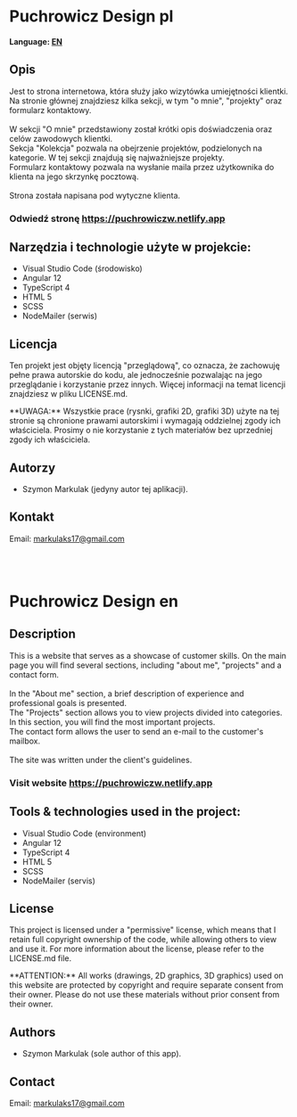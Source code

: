 # Puchrowicz Design pl
<h4>Language: <a href="#en">EN</a></h4>

<h2>Opis</h2>
<p>Jest to strona internetowa, która służy jako wizytówka umiejętności klientki.
</br>
Na stronie głównej znajdziesz kilka sekcji, w tym "o mnie", "projekty" oraz formularz kontaktowy.
</br></br>
W sekcji "O mnie" przedstawiony został krótki opis doświadczenia oraz celów zawodowych klientki.
</br>
Sekcja "Kolekcja" pozwala na obejrzenie projektów, podzielonych na kategorie. W tej sekcji znajdują się najważniejsze projekty.
</br>
Formularz kontaktowy pozwala na wysłanie maila przez użytkownika do klienta na jego skrzynkę pocztową.
</br></br>
Strona została napisana pod wytyczne klienta.</p>

### Odwiedź stronę <a href='https://puchrowiczw.netlify.app'>https://puchrowiczw.netlify.app</a>

## Narzędzia i technologie użyte w projekcie:
- Visual Studio Code (środowisko)
- Angular 12
- TypeScript 4
- HTML 5
- SCSS
- NodeMailer (serwis)

<h2>Licencja</h2>
<p>Ten projekt jest objęty licencją "przeglądową", co oznacza, że zachowuję pełne prawa autorskie do kodu, 
ale jednocześnie pozwalając na jego przeglądanie i korzystanie przez innych. Więcej informacji na temat licencji znajdziesz w pliku LICENSE.md.</p>
<p>**UWAGA:** Wszystkie prace (rysnki, grafiki 2D, grafiki 3D) użyte na tej stronie są chronione prawami autorskimi i wymagają oddzielnej zgody ich właściciela. 
Prosimy o nie korzystanie z tych materiałów bez uprzedniej zgody ich właściciela.</p>

<h2>Autorzy</h2>
<p>
    <ul><li>Szymon Markulak (jedyny autor tej aplikacji).</li></ul>
</p>

<h2>Kontakt</h2>
<p>Email: <a href="mailto:markulaks17@gmail.com">markulaks17@gmail.com</a></p>
</br></br>

<h1 id="en">Puchrowicz Design en</h1>

<h2>Description</h2>
<p>This is a website that serves as a showcase of customer skills.
On the main page you will find several sections, including "about me", "projects" and a contact form.
</br></br>
In the "About me" section, a brief description of experience and professional goals is presented.
</br>
The "Projects" section allows you to view projects divided into categories. In this section, you will find the most important projects.
</br>
The contact form allows the user to send an e-mail to the customer's mailbox.
</br></br>
The site was written under the client's guidelines.</p>

### Visit website <a href='https://puchrowiczw.netlify.app'>https://puchrowiczw.netlify.app</a>

## Tools & technologies used in the project:
- Visual Studio Code (environment)
- Angular 12
- TypeScript 4
- HTML 5
- SCSS
- NodeMailer (servis)

<h2>License</h2>
<p>This project is licensed under a "permissive" license, which means that I retain full copyright ownership of the code, while allowing others to view and use it. 
For more information about the license, please refer to the LICENSE.md file.</p>
<p>**ATTENTION:** All works (drawings, 2D graphics, 3D graphics) used on this website are protected by copyright and require separate consent from their owner. 
Please do not use these materials without prior consent from their owner.</p>

<h2>Authors</h2>
<p>
    <ul><li>Szymon Markulak (sole author of this app).</li></ul>
</p>

<h2>Contact</h2>
<p>Email: <a href="mailto:markulaks17@gmail.com">markulaks17@gmail.com</a></p>
